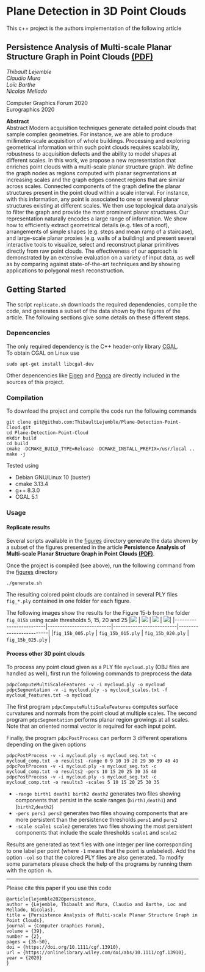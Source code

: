 # Plane Detection in 3D Point Clouds

This c++ project is the authors implementation of the following article   

## Persistence Analysis of Multi-scale Planar Structure Graph in Point Clouds [(PDF)](https://hal.archives-ouvertes.fr/hal-02490721/document)  

*Thibault Lejemble*  
*Claudio Mura*  
*Loïc Barthe*  
*Nicolas Mellado*  

Computer Graphics Forum 2020  
Eurographics 2020  

**Abstract**  
Abstract Modern acquisition techniques generate detailed point clouds that sample complex geometries. For instance, we are able to produce millimeter-scale acquisition of whole buildings. Processing and exploring geometrical information within such point clouds requires scalability, robustness to acquisition defects and the ability to model shapes at different scales. In this work, we propose a new representation that enriches point clouds with a multi-scale planar structure graph. We define the graph nodes as regions computed with planar segmentations at increasing scales and the graph edges connect regions that are similar across scales. Connected components of the graph define the planar structures present in the point cloud within a scale interval. For instance, with this information, any point is associated to one or several planar structures existing at different scales. We then use topological data analysis to filter the graph and provide the most prominent planar structures. Our representation naturally encodes a large range of information. We show how to efficiently extract geometrical details (e.g. tiles of a roof), arrangements of simple shapes (e.g. steps and mean ramp of a staircase), and large-scale planar proxies (e.g. walls of a building) and present several interactive tools to visualize, select and reconstruct planar primitives directly from raw point clouds. The effectiveness of our approach is demonstrated by an extensive evaluation on a variety of input data, as well as by comparing against state-of-the-art techniques and by showing applications to polygonal mesh reconstruction.

## Getting Started

The script `replicate.sh` downloads the required dependencies, compile the code, and generates a subset of the data shown by the figures of the article.
The following sections give some details on these different steps. 

### Depencencies

The only required dependency is the C++ header-only library [CGAL](https://github.com/CGAL/cgal).  
To obtain CGAL on Linux use
```
sudo apt-get install libcgal-dev
```   
Other depencencies like [Eigen](https://gitlab.com/libeigen/eigen) and [Ponca](https://github.com/poncateam/ponca) are directly included in the sources of this project. 

### Compilation

To download the project and compile the code run the following commands  
```
git clone git@github.com:ThibaultLejemble/Plane-Detection-Point-Cloud.git
cd Plane-Detection-Point-Cloud
mkdir build
cd build
cmake -DCMAKE_BUILD_TYPE=Release -DCMAKE_INSTALL_PREFIX=/usr/local ..
make -j 
```

Tested using
- Debian GNU/Linux 10 (buster)
- cmake 3.13.4
- g++ 8.3.0
- CGAL 5.1

### Usage

#### Replicate results 

Several scripts available in the [figures](https://github.com/ThibaultLejemble/Plane-Detection-Point-Cloud/tree/main/figures) directory generate the data shown by a subset of the figures presented in the article **Persistence Analysis of Multi-scale Planar Structure Graph in Point Clouds [(PDF)](https://hal.archives-ouvertes.fr/hal-02490721/document)**.

Once the project is compiled (see above), run the following command from the [figures](https://github.com/ThibaultLejemble/Plane-Detection-Point-Cloud/tree/main/figures) directory
```
./generate.sh
```
The resulting colored point clouds are contained in several PLY files `fig_*.ply` contained in one folder for each figure.

The following images show the results for the Figure 15-b from the folder `fig_015b` using scale thresholds 5, 15, 20 and 25
|![](img/fig_15b_005.jpg) | ![](img/fig_15b_015.jpg) | ![](img/fig_15b_020.jpg) | ![](img/fig_15b_025.jpg)|
|-------------------------|--------------------------|--------------------------|-------------------------|
|`fig_15b_005.ply`        | `fig_15b_015.ply`        | `fig_15b_020.ply`        | `fig_15b_025.ply`       |

<!-- Note that it takes around 40 minutes with 8 cores at 3.70GHz and 32G of RAM.  -->

#### Process other 3D point clouds

To process any point cloud given as a PLY file `mycloud.ply` (OBJ files are handled as well), first run the following commands to preprocess the data
```
pdpcComputeMultiScaleFeatures -v -i mycloud.ply -o mycloud
pdpcSegmentation -v -i mycloud.ply -s mycloud_scales.txt -f mycloud_features.txt -o mycloud
``` 
The first program `pdpcComputeMultiScaleFeatures` computes surface curvatures and normals from the point cloud at multiple scales.
The second program `pdpcSegmentation` performs planar region growings at all scales. 
Note that an oriented normal vector is required for each input point. 

Finally, the program `pdpcPostProcess` can perform 3 different operations depending on the given options
```
pdpcPostProcess -v -i mycloud.ply -s mycloud_seg.txt -c mycloud_comp.txt -o results1 -range 0 9 10 19 20 29 30 39 40 49 
pdpcPostProcess -v -i mycloud.ply -s mycloud_seg.txt -c mycloud_comp.txt -o results2 -pers 10 15 20 25 30 35 40
pdpcPostProcess -v -i mycloud.ply -s mycloud_seg.txt -c mycloud_comp.txt -o results3 -scales 5 10 15 20 25 30 35
```
- `-range birth1 death1 birth2 death2` generates two files showing components that persist in the scale ranges (`birth1`,`death1`) and (`birth2`,`death2`)
- `-pers pers1 pers2` generates two files showing components that are more persistent than the persistence thresholds `pers1` and `pers2`
- `-scale scale1 scale2` generates two files showing the most persistent components that include the scale thresholds `scale1` and `scale2`

Results are generated as text files with one integer per line corresponding to one label per point (where `-1` means that the point is unlabeled). 
Add the option `-col` so that the colored PLY files are also generated. 
To modify some parameters please check the help of the programs by running them with the option `-h`.

___

Please cite this paper if you use this code
```
@article{lejemble2020persistence,
author = {Lejemble, Thibault and Mura, Claudio and Barthe, Loc and Mellado, Nicolas},
title = {Persistence Analysis of Multi-scale Planar Structure Graph in Point Clouds},
journal = {Computer Graphics Forum},
volume = {39},
number = {2},
pages = {35-50},
doi = {https://doi.org/10.1111/cgf.13910},
url = {https://onlinelibrary.wiley.com/doi/abs/10.1111/cgf.13910},
year = {2020}
}
```

